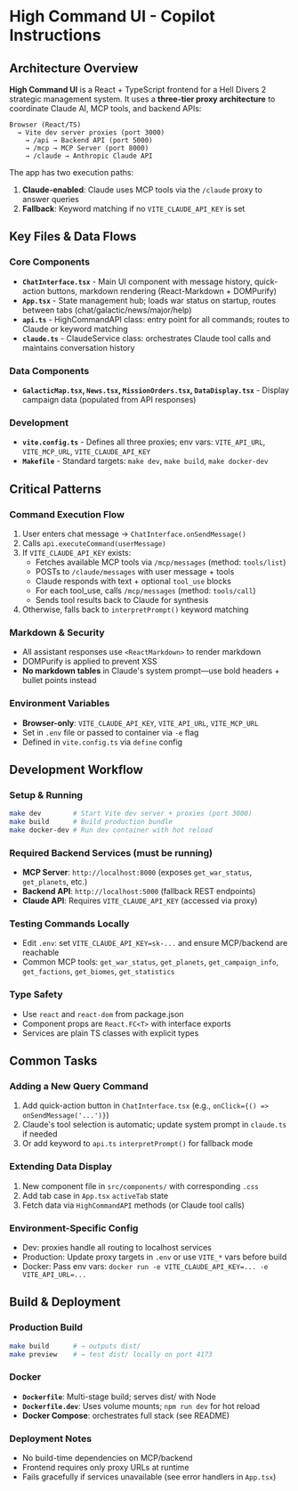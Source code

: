 # High Command UI - Copilot Instructions

## Architecture Overview

**High Command UI** is a React + TypeScript frontend for a Hell Divers 2 strategic management system. It uses a **three-tier proxy architecture** to coordinate Claude AI, MCP tools, and backend APIs:

```
Browser (React/TS) 
  → Vite dev server proxies (port 3000)
    → /api → Backend API (port 5000)
    → /mcp → MCP Server (port 8000)  
    → /claude → Anthropic Claude API
```

The app has two execution paths:
1. **Claude-enabled**: Claude uses MCP tools via the `/claude` proxy to answer queries
2. **Fallback**: Keyword matching if no `VITE_CLAUDE_API_KEY` is set

## Key Files & Data Flows

### Core Components
- **`ChatInterface.tsx`** - Main UI component with message history, quick-action buttons, markdown rendering (React-Markdown + DOMPurify)
- **`App.tsx`** - State management hub; loads war status on startup, routes between tabs (chat/galactic/news/major/help)
- **`api.ts`** - HighCommandAPI class: entry point for all commands; routes to Claude or keyword matching
- **`claude.ts`** - ClaudeService class: orchestrates Claude tool calls and maintains conversation history

### Data Components
- **`GalacticMap.tsx`, `News.tsx`, `MissionOrders.tsx`, `DataDisplay.tsx`** - Display campaign data (populated from API responses)

### Development
- **`vite.config.ts`** - Defines all three proxies; env vars: `VITE_API_URL`, `VITE_MCP_URL`, `VITE_CLAUDE_API_KEY`
- **`Makefile`** - Standard targets: `make dev`, `make build`, `make docker-dev`

## Critical Patterns

### Command Execution Flow
1. User enters chat message → `ChatInterface.onSendMessage()`
2. Calls `api.executeCommand(userMessage)`
3. If `VITE_CLAUDE_API_KEY` exists:
   - Fetches available MCP tools via `/mcp/messages` (method: `tools/list`)
   - POSTs to `/claude/messages` with user message + tools
   - Claude responds with text + optional `tool_use` blocks
   - For each tool_use, calls `/mcp/messages` (method: `tools/call`)
   - Sends tool results back to Claude for synthesis
4. Otherwise, falls back to `interpretPrompt()` keyword matching

### Markdown & Security
- All assistant responses use `<ReactMarkdown>` to render markdown
- DOMPurify is applied to prevent XSS
- **No markdown tables** in Claude's system prompt—use bold headers + bullet points instead

### Environment Variables
- **Browser-only**: `VITE_CLAUDE_API_KEY`, `VITE_API_URL`, `VITE_MCP_URL`
- Set in `.env` file or passed to container via `-e` flag
- Defined in `vite.config.ts` via `define` config

## Development Workflow

### Setup & Running
```bash
make dev        # Start Vite dev server + proxies (port 3000)
make build      # Build production bundle
make docker-dev # Run dev container with hot reload
```

### Required Backend Services (must be running)
- **MCP Server**: `http://localhost:8000` (exposes `get_war_status`, `get_planets`, etc.)
- **Backend API**: `http://localhost:5000` (fallback REST endpoints)
- **Claude API**: Requires `VITE_CLAUDE_API_KEY` (accessed via proxy)

### Testing Commands Locally
- Edit `.env`: set `VITE_CLAUDE_API_KEY=sk-...` and ensure MCP/backend are reachable
- Common MCP tools: `get_war_status`, `get_planets`, `get_campaign_info`, `get_factions`, `get_biomes`, `get_statistics`

### Type Safety
- Use `react` and `react-dom` from package.json
- Component props are `React.FC<T>` with interface exports
- Services are plain TS classes with explicit types

## Common Tasks

### Adding a New Query Command
1. Add quick-action button in `ChatInterface.tsx` (e.g., `onClick={() => onSendMessage('...')}`)
2. Claude's tool selection is automatic; update system prompt in `claude.ts` if needed
3. Or add keyword to `api.ts` `interpretPrompt()` for fallback mode

### Extending Data Display
1. New component file in `src/components/` with corresponding `.css`
2. Add tab case in `App.tsx` `activeTab` state
3. Fetch data via `HighCommandAPI` methods (or Claude tool calls)

### Environment-Specific Config
- Dev: proxies handle all routing to localhost services
- Production: Update proxy targets in `.env` or use `VITE_*` vars before build
- Docker: Pass env vars: `docker run -e VITE_CLAUDE_API_KEY=... -e VITE_API_URL=...`

## Build & Deployment

### Production Build
```bash
make build      # → outputs dist/
make preview    # → test dist/ locally on port 4173
```

### Docker
- **`Dockerfile`**: Multi-stage build; serves dist/ with Node
- **`Dockerfile.dev`**: Uses volume mounts; `npm run dev` for hot reload
- **Docker Compose**: orchestrates full stack (see README)

### Deployment Notes
- No build-time dependencies on MCP/backend
- Frontend requires only proxy URLs at runtime
- Fails gracefully if services unavailable (see error handlers in `App.tsx`)
